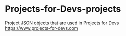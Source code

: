 # Projects-for-Devs-projects
Project JSON objects that are used in Projects for Devs https://www.projects-for-devs.com

